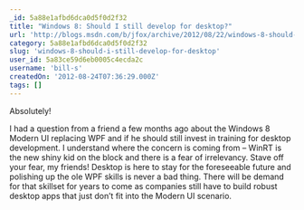 ```yaml
---
_id: 5a88e1afbd6dca0d5f0d2f32
title: "Windows 8: Should I still develop for desktop?"
url: 'http://blogs.msdn.com/b/jfox/archive/2012/08/22/windows-8-should-i-still-develop-for-desktop.aspx'
category: 5a88e1afbd6dca0d5f0d2f32
slug: 'windows-8-should-i-still-develop-for-desktop'
user_id: 5a83ce59d6eb0005c4ecda2c
username: 'bill-s'
createdOn: '2012-08-24T07:36:29.000Z'
tags: []
---
```


Absolutely!

I had a question from a friend a few months ago about the Windows 8 Modern UI replacing WPF and if he should still invest in training for desktop development. I understand where the concern is coming from – WinRT is the new shiny kid on the block and there is a fear of irrelevancy. Stave off your fear, my friends! Desktop is here to stay for the foreseeable future and polishing up the ole WPF skills is never a bad thing. There will be demand for that skillset for years to come as companies still have to build robust desktop apps that just don’t fit into the Modern UI scenario.
